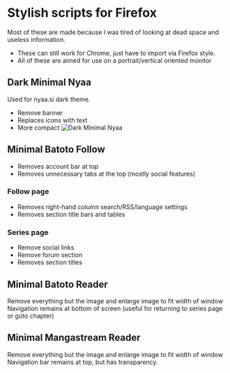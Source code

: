 # Stylish scripts for Firefox
Most of these are made because I was tired of looking at dead space and useless information.
* These can still work for Chrome, just have to import via Firefox style.
* All of these are aimed for use on a portrait/vertical oriented monitor

## Dark Minimal Nyaa ##
Used for nyaa.si dark theme.
* Remove banner
* Replaces icons with text
* More compact
![Dark Minimal Nyaa ](/Stylish/Firefox/MinimalNyaasi.png)

## Minimal Batoto Follow ##
* Removes account bar at top
* Removes unnecessary tabs at the top (mostly social features)

### Follow page ###
* Removes right-hand column search/RSS/language settings
* Removes section title bars and tables

### Series page ###
* Remove social links
* Remove forum section
* Removes section titles

## Minimal Batoto Reader ##
Remove everything but the image and enlarge image to fit width of window
Navigation remains at bottom of screen (useful for returning to series page or goto chapter)

## Minimal Mangastream Reader ##
Remove everything but the image and enlarge image to fit width of window
Navigation bar remains at top, but has transparency.